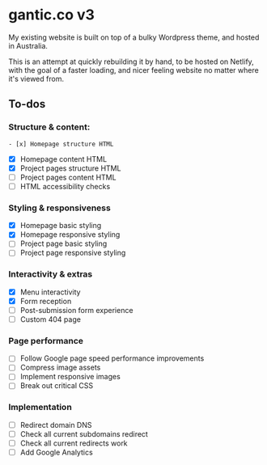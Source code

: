 # gantic.co v3

My existing website is built on top of a bulky Wordpress theme, and hosted in Australia.

This is an attempt at quickly rebuilding it by hand, to be hosted on Netlify, with the goal of a faster loading, and nicer feeling website no matter where it's viewed from.

## To-dos
### Structure & content:
	- [x] Homepage structure HTML
  - [x] Homepage content HTML
  - [x] Project pages structure HTML
  - [ ] Project pages content HTML
  - [ ] HTML accessibility checks

### Styling & responsiveness
  - [x] Homepage basic styling
  - [x] Homepage responsive styling
  - [ ] Project page basic styling
  - [ ] Project page responsive styling

### Interactivity & extras
  - [x] Menu interactivity
  - [x] Form reception
  - [ ] Post-submission form experience
  - [ ] Custom 404 page

### Page performance
  - [ ] Follow Google page speed performance improvements
  - [ ] Compress image assets
  - [ ] Implement responsive images
  - [ ] Break out critical CSS

### Implementation
  - [ ] Redirect domain DNS
  - [ ] Check all current subdomains redirect
  - [ ] Check all current redirects work
  - [ ] Add Google Analytics
